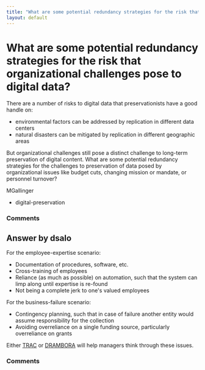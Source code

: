 ```yaml
---
title: "What are some potential redundancy strategies for the risk that organizational challenges pose to digital data?"
layout: default
---
```

What are some potential redundancy strategies for the risk that organizational challenges pose to digital data?
=====================
There are a number of risks to digital data that preservationists have a
good handle on:

-   environmental factors can be addressed by replication in different
    data centers
-   natural disasters can be mitigated by replication in different
    geographic areas

But organizational challenges still pose a distinct challenge to
long-term preservation of digital content. What are some potential
redundancy strategies for the challenges to preservation of data posed
by organizational issues like budget cuts, changing mission or mandate,
or personnel turnover?

MGallinger

<ul class="tags"><li class="tag">digital-preservation</li></ul>

### Comments ###


Answer by dsalo
----------------
For the employee-expertise scenario:

-   Documentation of procedures, software, etc.
-   Cross-training of employees
-   Reliance (as much as possible) on automation, such that the system
    can limp along until expertise is re-found
-   Not being a complete jerk to one's valued employees

For the business-failure scenario:

-   Contingency planning, such that in case of failure another entity
    would assume responsibility for the collection
-   Avoiding overreliance on a single funding source, particularly
    overreliance on grants

Either
[TRAC](https://en.wikipedia.org/wiki/Trustworthy_Repositories_Audit_&_Certification)
or [DRAMBORA](http://www.repositoryaudit.eu/) will help managers think
through these issues.

### Comments ###

